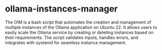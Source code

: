 # ollama-instances-manager
The OIM is a bash script that automates the creation and management of multiple instances of the Ollama application on Ubuntu 22. It allows users to easily scale the Ollama service by creating or deleting instances based on their requirements. The script validates inputs, handles errors, and integrates with systemd for seamless instance management.
